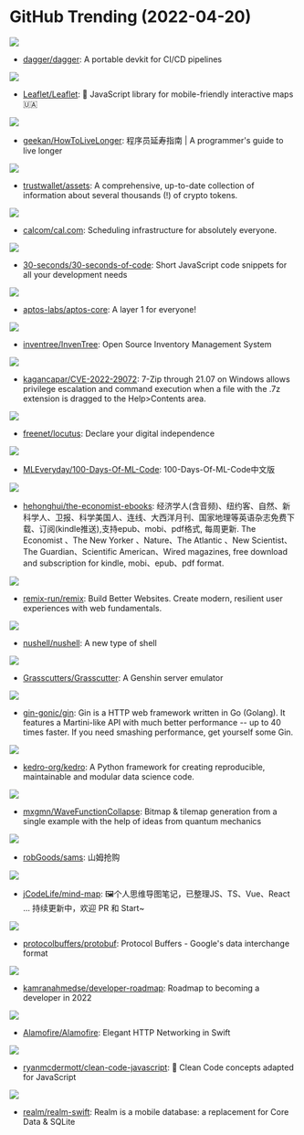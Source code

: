 # GitHub Trending (2022-04-20)

![](https://img.shields.io/badge/Go-New%20132-green?style=flat-square&logo=appveyor)
- [dagger/dagger](https://github.com/dagger/dagger): A portable devkit for CI/CD pipelines

![](https://img.shields.io/badge/JavaScript-New%2055-green?style=flat-square&logo=appveyor)
- [Leaflet/Leaflet](https://github.com/Leaflet/Leaflet): 🍃 JavaScript library for mobile-friendly interactive maps 🇺🇦

![](https://img.shields.io/badge/none-New%201-green?style=flat-square&logo=appveyor)
- [geekan/HowToLiveLonger](https://github.com/geekan/HowToLiveLonger): 程序员延寿指南 | A programmer's guide to live longer

![](https://img.shields.io/badge/Go-New%2030-green?style=flat-square&logo=appveyor)
- [trustwallet/assets](https://github.com/trustwallet/assets): A comprehensive, up-to-date collection of information about several thousands (!) of crypto tokens.

![](https://img.shields.io/badge/TypeScript-New%2032-green?style=flat-square&logo=appveyor)
- [calcom/cal.com](https://github.com/calcom/cal.com): Scheduling infrastructure for absolutely everyone.

![](https://img.shields.io/badge/JavaScript-New%20189-green?style=flat-square&logo=appveyor)
- [30-seconds/30-seconds-of-code](https://github.com/30-seconds/30-seconds-of-code): Short JavaScript code snippets for all your development needs

![](https://img.shields.io/badge/Rust-New%20264-green?style=flat-square&logo=appveyor)
- [aptos-labs/aptos-core](https://github.com/aptos-labs/aptos-core): A layer 1 for everyone!

![](https://img.shields.io/badge/JavaScript-New%2098-green?style=flat-square&logo=appveyor)
- [inventree/InvenTree](https://github.com/inventree/InvenTree): Open Source Inventory Management System

![](https://img.shields.io/badge/HTML-New%2083-green?style=flat-square&logo=appveyor)
- [kagancapar/CVE-2022-29072](https://github.com/kagancapar/CVE-2022-29072): 7-Zip through 21.07 on Windows allows privilege escalation and command execution when a file with the .7z extension is dragged to the Help>Contents area.

![](https://img.shields.io/badge/Rust-New%20186-green?style=flat-square&logo=appveyor)
- [freenet/locutus](https://github.com/freenet/locutus): Declare your digital independence

![](https://img.shields.io/badge/Jupyter%20Notebook-New%2040-green?style=flat-square&logo=appveyor)
- [MLEveryday/100-Days-Of-ML-Code](https://github.com/MLEveryday/100-Days-Of-ML-Code): 100-Days-Of-ML-Code中文版

![](https://img.shields.io/badge/CSS-New%2046-green?style=flat-square&logo=appveyor)
- [hehonghui/the-economist-ebooks](https://github.com/hehonghui/the-economist-ebooks): 经济学人(含音频)、纽约客、自然、新科学人、卫报、科学美国人、连线、大西洋月刊、国家地理等英语杂志免费下载、订阅(kindle推送),支持epub、mobi、pdf格式, 每周更新. The Economist 、The New Yorker 、Nature、The Atlantic 、New Scientist、The Guardian、Scientific American、Wired magazines, free download and subscription for kindle, mobi、epub、pdf format.

![](https://img.shields.io/badge/TypeScript-New%2042-green?style=flat-square&logo=appveyor)
- [remix-run/remix](https://github.com/remix-run/remix): Build Better Websites. Create modern, resilient user experiences with web fundamentals.

![](https://img.shields.io/badge/Rust-New%20121-green?style=flat-square&logo=appveyor)
- [nushell/nushell](https://github.com/nushell/nushell): A new type of shell

![](https://img.shields.io/badge/Java-New%2043-green?style=flat-square&logo=appveyor)
- [Grasscutters/Grasscutter](https://github.com/Grasscutters/Grasscutter): A Genshin server emulator

![](https://img.shields.io/badge/Go-New%2048-green?style=flat-square&logo=appveyor)
- [gin-gonic/gin](https://github.com/gin-gonic/gin): Gin is a HTTP web framework written in Go (Golang). It features a Martini-like API with much better performance -- up to 40 times faster. If you need smashing performance, get yourself some Gin.

![](https://img.shields.io/badge/Python-New%2018-green?style=flat-square&logo=appveyor)
- [kedro-org/kedro](https://github.com/kedro-org/kedro): A Python framework for creating reproducible, maintainable and modular data science code.

![](https://img.shields.io/badge/C%23-New%2037-green?style=flat-square&logo=appveyor)
- [mxgmn/WaveFunctionCollapse](https://github.com/mxgmn/WaveFunctionCollapse): Bitmap & tilemap generation from a single example with the help of ideas from quantum mechanics

![](https://img.shields.io/badge/Go-New%2077-green?style=flat-square&logo=appveyor)
- [robGoods/sams](https://github.com/robGoods/sams): 山姆抢购

![](https://img.shields.io/badge/none-New%2043-green?style=flat-square&logo=appveyor)
- [jCodeLife/mind-map](https://github.com/jCodeLife/mind-map): 🖼个人思维导图笔记，已整理JS、TS、Vue、React ... 持续更新中，欢迎 PR 和 Start~

![](https://img.shields.io/badge/C%2B%2B-New%2035-green?style=flat-square&logo=appveyor)
- [protocolbuffers/protobuf](https://github.com/protocolbuffers/protobuf): Protocol Buffers - Google's data interchange format

![](https://img.shields.io/badge/TypeScript-New%20148-green?style=flat-square&logo=appveyor)
- [kamranahmedse/developer-roadmap](https://github.com/kamranahmedse/developer-roadmap): Roadmap to becoming a developer in 2022

![](https://img.shields.io/badge/Swift-New%2014-green?style=flat-square&logo=appveyor)
- [Alamofire/Alamofire](https://github.com/Alamofire/Alamofire): Elegant HTTP Networking in Swift

![](https://img.shields.io/badge/JavaScript-New%2069-green?style=flat-square&logo=appveyor)
- [ryanmcdermott/clean-code-javascript](https://github.com/ryanmcdermott/clean-code-javascript): 🛁 Clean Code concepts adapted for JavaScript

![](https://img.shields.io/badge/Objective-C-New%2017-green?style=flat-square&logo=appveyor)
- [realm/realm-swift](https://github.com/realm/realm-swift): Realm is a mobile database: a replacement for Core Data & SQLite


